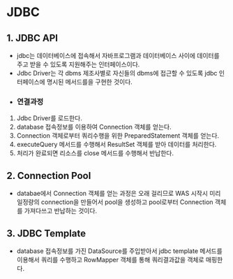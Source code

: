 # JDBC

## 1. JDBC API
* jdbc는 데이터베이스에 접속해서 자바프로그램과 데이터베이스 사이에 데이터를 주고
받을 수 있도록 지원해주는 인터페이스이다.
* Jdbc Driver는 각 dbms 제조사별로 자신들의 dbms에 접근할 수 있도록 jdbc
인터페이스에 명시된 메서드를을 구현한 것이다.
* ### 연결과정
1) Jdbc Driver를 로드한다.
2) database 접속정보를 이용하여 Connection 객체를 얻는다.
3) Connection 객체로부터 쿼리수행을 위한 PreparedStatement 객체를 얻는다.
4) executeQuery 메서드를 수행해서 ResultSet 객체를 받아 데이터를 처리한다.
5) 처리가 완료되면 리소스를 close 메서드를 수행해서 반납한다.

## 2. Connection Pool
* databae에서 Connection 객체를 얻는 과정은 오래 걸리므로 WAS 시작시 미리 일정량의 
connection을 만들어서 pool을 생성하고 pool로부터 Connection 객체를 
가져다쓰고 반납하는 것이다.

## 3. JDBC Template
* database 접속정보를 가진 DataSource를 주입받아서 jdbc template 메서드를 이용해서
쿼리를 수행하고 RowMapper 객체를 통해 쿼리결과값을 객체로 매핑한다.

